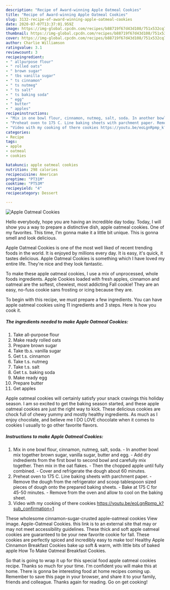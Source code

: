 ```yaml
---
description: "Recipe of Award-winning Apple Oatmeal Cookies"
title: "Recipe of Award-winning Apple Oatmeal Cookies"
slug: 3132-recipe-of-award-winning-apple-oatmeal-cookies
date: 2020-07-07T13:37:01.959Z
image: https://img-global.cpcdn.com/recipes/b88719f67d43d108/751x532cq70/apple-oatmeal-cookies-recipe-main-photo.jpg
thumbnail: https://img-global.cpcdn.com/recipes/b88719f67d43d108/751x532cq70/apple-oatmeal-cookies-recipe-main-photo.jpg
cover: https://img-global.cpcdn.com/recipes/b88719f67d43d108/751x532cq70/apple-oatmeal-cookies-recipe-main-photo.jpg
author: Charlie Williamson
ratingvalue: 3.1
reviewcount: 3
recipeingredient:
- " allpurpose flour"
- " rolled oats"
- " brown sugar"
- " tbs vanilla sugar"
- " ts cinnamon"
- " ts nutmeg"
- " ts salt"
- " ts baking soda"
- " egg"
- " butter"
- " apples"
recipeinstructions:
- "Mix in one bowl flour, cinnamon, nutmeg, salt, soda. In another bowl mix together brown sugar, vanilla sugar, butter and egg. Add dry indredients from the first bowl to second bowl and carefully mix together. Then mix in the oat flakes. Then the chopped apple until fully combined. Cover and refrigerate the dough about 60 minutes."
- "Preheat oven to 175 C. Line baking sheets with parchment paper. Remove the dough from the refrigerator and scoop tablespoon sized pieces of dough onto the prepared baking sheets. Bake at 175 C for 45-50 minutes. Remove from the oven and allow to cool on the baking sheet."
- "Video with my cooking of there cookies https://youtu.be/eoLgnRpmp_k?sub_confirmation=1"
categories:
- Recipe
tags:
- apple
- oatmeal
- cookies

katakunci: apple oatmeal cookies 
nutrition: 298 calories
recipecuisine: American
preptime: "PT31M"
cooktime: "PT53M"
recipeyield: "4"
recipecategory: Dessert

---
```



![Apple Oatmeal Cookies](https://img-global.cpcdn.com/recipes/b88719f67d43d108/751x532cq70/apple-oatmeal-cookies-recipe-main-photo.jpg)

Hello everybody, hope you are having an incredible day today. Today, I will show you a way to prepare a distinctive dish, apple oatmeal cookies. One of my favorites. This time, I'm gonna make it a little bit unique. This is gonna smell and look delicious.

Apple Oatmeal Cookies is one of the most well liked of recent trending foods in the world. It is enjoyed by millions every day. It is easy, it's quick, it tastes delicious. Apple Oatmeal Cookies is something which I have loved my entire life. They're nice and they look fantastic.

To make these apple oatmeal cookies, I use a mix of unprocessed, whole foods ingredients. Apple Cookies loaded with fresh apples, cinnamon and oatmeal are the softest, chewiest, most addicting Fall cookie! They are an easy, no-fuss cookie sans frosting or icing because they are.


To begin with this recipe, we must prepare a few ingredients. You can have apple oatmeal cookies using 11 ingredients and 3 steps. Here is how you cook it.

<!--inarticleads1-->

##### The ingredients needed to make Apple Oatmeal Cookies:

1. Take  all-purpose flour
1. Make ready  rolled oats
1. Prepare  brown sugar
1. Take  tb.s. vanilla sugar
1. Get  t.s. cinnamon
1. Take  t.s. nutmeg
1. Take  t.s. salt
1. Get  t.s. baking soda
1. Make ready  egg
1. Prepare  butter
1. Get  apples


Apple oatmeal cookies will certainly satisfy your snack cravings this holiday season. I am so excited to get the baking season started, and these apple oatmeal cookies are just the right way to kick. These delicious cookies are chock full of chewy yummy and mostly healthy ingredients. As much as I enjoy chocolate, and believe me I DO LOVE chocolate when it comes to cookies I usually to go other favorite flavors. 

<!--inarticleads2-->

##### Instructions to make Apple Oatmeal Cookies:

1. Mix in one bowl flour, cinnamon, nutmeg, salt, soda. - In another bowl mix together brown sugar, vanilla sugar, butter and egg. - Add dry indredients from the first bowl to second bowl and carefully mix together. Then mix in the oat flakes. - Then the chopped apple until fully combined. - Cover and refrigerate the dough about 60 minutes.
1. Preheat oven to 175 C. Line baking sheets with parchment paper. - Remove the dough from the refrigerator and scoop tablespoon sized pieces of dough onto the prepared baking sheets. - Bake at 175 C for 45-50 minutes. - Remove from the oven and allow to cool on the baking sheet.
1. Video with my cooking of there cookies https://youtu.be/eoLgnRpmp_k?sub_confirmation=1


These wholesome cinnamon-sugar-crusted apple-oatmeal cookies View image. Apple-Oatmeal Cookies. this link is to an external site that may or may not meet accessibility guidelines. These thick and soft apple oatmeal cookies are guaranteed to be your new favorite cookie for fall. These cookies are perfectly spiced and incredibly easy to make too! Healthy Apple Cinnamon Breakfast Cookies bake up soft &amp; warm, with little bits of baked apple How To Make Oatmeal Breakfast Cookies. 

So that is going to wrap it up for this special food apple oatmeal cookies recipe. Thanks so much for your time. I'm confident you will make this at home. There is gonna be interesting food at home recipes coming up. Remember to save this page in your browser, and share it to your family, friends and colleague. Thanks again for reading. Go on get cooking!
